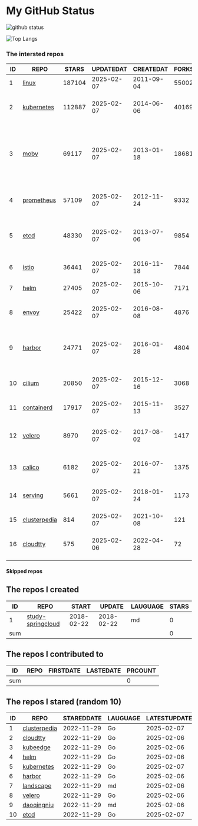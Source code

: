 # My GitHub Status

<img src="https://github-readme-stats-1.yihong0618.vercel.app/api?username=daoqingniu&show_icons=true&&&hide_title=true&count_private=true" alt="github status" />

![Top Langs](https://github-readme-stats-1.yihong0618.vercel.app/api/top-langs/?username=daoqingniu&layout=compact)

<!--START_SECTION:github_repos-->
### The intersted repos
| ID |                              REPO                               | STARS  | UPDATEDAT  | CREATEDAT  | FORKSCOUNT |                                                DESCRIPTIONS                                                |
|----|-----------------------------------------------------------------|--------|------------|------------|------------|------------------------------------------------------------------------------------------------------------|
|  1 | [linux](https://github.com/torvalds/linux)                      | 187104 | 2025-02-07 | 2011-09-04 |      55002 | Linux kernel source tree                                                                                   |
|  2 | [kubernetes](https://github.com/kubernetes/kubernetes)          | 112887 | 2025-02-07 | 2014-06-06 |      40169 | Production-Grade Container Scheduling and Management                                                       |
|  3 | [moby](https://github.com/moby/moby)                            |  69117 | 2025-02-07 | 2013-01-18 |      18681 | The Moby Project - a collaborative project for the container ecosystem to assemble container-based systems |
|  4 | [prometheus](https://github.com/prometheus/prometheus)          |  57109 | 2025-02-07 | 2012-11-24 |       9332 | The Prometheus monitoring system and time series database.                                                 |
|  5 | [etcd](https://github.com/etcd-io/etcd)                         |  48330 | 2025-02-07 | 2013-07-06 |       9854 | Distributed reliable key-value store for the most critical data of a distributed system                    |
|  6 | [istio](https://github.com/istio/istio)                         |  36441 | 2025-02-07 | 2016-11-18 |       7844 | Connect, secure, control, and observe services.                                                            |
|  7 | [helm](https://github.com/helm/helm)                            |  27405 | 2025-02-07 | 2015-10-06 |       7171 | The Kubernetes Package Manager                                                                             |
|  8 | [envoy](https://github.com/envoyproxy/envoy)                    |  25422 | 2025-02-07 | 2016-08-08 |       4876 | Cloud-native high-performance edge/middle/service proxy                                                    |
|  9 | [harbor](https://github.com/goharbor/harbor)                    |  24771 | 2025-02-07 | 2016-01-28 |       4804 | An open source trusted cloud native registry project that stores, signs, and scans content.                |
| 10 | [cilium](https://github.com/cilium/cilium)                      |  20850 | 2025-02-07 | 2015-12-16 |       3068 | eBPF-based Networking, Security, and Observability                                                         |
| 11 | [containerd](https://github.com/containerd/containerd)          |  17917 | 2025-02-07 | 2015-11-13 |       3527 | An open and reliable container runtime                                                                     |
| 12 | [velero](https://github.com/vmware-tanzu/velero)                |   8970 | 2025-02-07 | 2017-08-02 |       1417 | Backup and migrate Kubernetes applications and their persistent volumes                                    |
| 13 | [calico](https://github.com/projectcalico/calico)               |   6182 | 2025-02-07 | 2016-07-21 |       1375 | Cloud native networking and network security                                                               |
| 14 | [serving](https://github.com/knative/serving)                   |   5661 | 2025-02-07 | 2018-01-24 |       1173 | Kubernetes-based, scale-to-zero, request-driven compute                                                    |
| 15 | [clusterpedia](https://github.com/clusterpedia-io/clusterpedia) |    814 | 2025-02-07 | 2021-10-08 |        121 | The Encyclopedia of Kubernetes clusters                                                                    |
| 16 | [cloudtty](https://github.com/cloudtty/cloudtty)                |    575 | 2025-02-06 | 2022-04-28 |         72 | A Friendly Kubernetes CloudShell (Web Terminal) !                                                          |



#### Skipped repos
<!--END_SECTION:github_repos-->

<!--START_SECTION:my_github-->
## The repos I created
| ID  |                                 REPO                                 |   START    |   UPDATE   | LAUGUAGE | STARS |
|-----|----------------------------------------------------------------------|------------|------------|----------|-------|
|   1 | [study-springcloud](https://github.com/daoqingniu/study-springcloud) | 2018-02-22 | 2018-02-22 | md       |     0 |
| sum |                                                                      |            |            |          |     0 |

## The repos I contributed to
| ID  | REPO | FIRSTDATE | LASTEDATE | PRCOUNT |
|-----|------|-----------|-----------|---------|
| sum |      |           |           |       0 |

## The repos I stared (random 10)
| ID |                              REPO                               | STAREDDATE | LAUGUAGE | LATESTUPDATE |
|----|-----------------------------------------------------------------|------------|----------|--------------|
|  1 | [clusterpedia](https://github.com/clusterpedia-io/clusterpedia) | 2022-11-29 | Go       | 2025-02-07   |
|  2 | [cloudtty](https://github.com/cloudtty/cloudtty)                | 2022-11-29 | Go       | 2025-02-06   |
|  3 | [kubeedge](https://github.com/kubeedge/kubeedge)                | 2022-11-29 | Go       | 2025-02-06   |
|  4 | [helm](https://github.com/helm/helm)                            | 2022-11-29 | Go       | 2025-02-06   |
|  5 | [kubernetes](https://github.com/kubernetes/kubernetes)          | 2022-11-29 | Go       | 2025-02-07   |
|  6 | [harbor](https://github.com/goharbor/harbor)                    | 2022-11-29 | Go       | 2025-02-06   |
|  7 | [landscape](https://github.com/cncf/landscape)                  | 2022-11-29 | md       | 2025-02-06   |
|  8 | [velero](https://github.com/vmware-tanzu/velero)                | 2022-11-29 | Go       | 2025-02-06   |
|  9 | [daoqingniu](https://github.com/daoqingniu/daoqingniu)          | 2022-11-29 | md       | 2025-02-06   |
| 10 | [etcd](https://github.com/etcd-io/etcd)                         | 2022-11-29 | Go       | 2025-02-07   |

<!--END_SECTION:my_github-->
